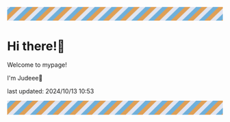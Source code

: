 <!-- Header image -->
<img src="./pokemon/pokemon_20.png" width="1000">

# Hi there!👋

Welcome to mypage!

I'm Judeee🐷

last updated: 2024/10/13 10:53

<!-- Footer image -->
<img src="./pokemon/pokemon_20.png" width="1000">
